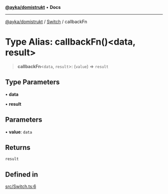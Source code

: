 [**@ayka/domistrukt**](../../../README.md) • **Docs**

***

[@ayka/domistrukt](../../../globals.md) / [Switch](../README.md) / callbackFn

# Type Alias: callbackFn()\<data, result\>

> **callbackFn**\<`data`, `result`\>: (`value`) => `result`

## Type Parameters

• **data**

• **result**

## Parameters

• **value**: `data`

## Returns

`result`

## Defined in

[src/Switch.ts:6](https://github.com/AndreyMork/domistrukt/blob/e424882f37eb3cff2d317c2f62ddcbe7f7556be1/src/Switch.ts#L6)

